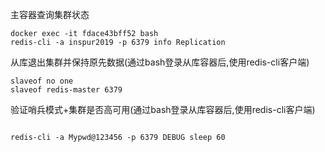 主容器查询集群状态
````
docker exec -it fdace43bff52 bash 
redis-cli -a inspur2019 -p 6379 info Replication

````

从库退出集群并保持原先数据(通过bash登录从库容器后,使用redis-cli客户端)

````
slaveof no one
slaveof redis-master 6379

````


验证哨兵模式+集群是否高可用(通过bash登录从库容器后,使用redis-cli客户端)

````

redis-cli -a Mypwd@123456 -p 6379 DEBUG sleep 60

````